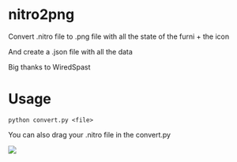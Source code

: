 # nitro2png
Convert .nitro file to .png file with all the state of the furni + the icon

And create a .json file with all the data

Big thanks to WiredSpast

# Usage
`python convert.py <file>`

You can also drag your .nitro file in the convert.py

![](https://github.com/Laande/nitro2png/blob/main/demo.gif)
